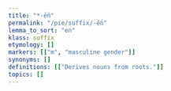 ```yaml
---
title: "*-ḗn"
permalink: "/pie/suffix/-ḗn"
lemma_to_sort: "en"
klass: suffix
etymology: []
markers: [["m", "masculine gender"]]
synonyms: []
definitions: [["Derives nouns from roots."]]
topics: []
---
```

